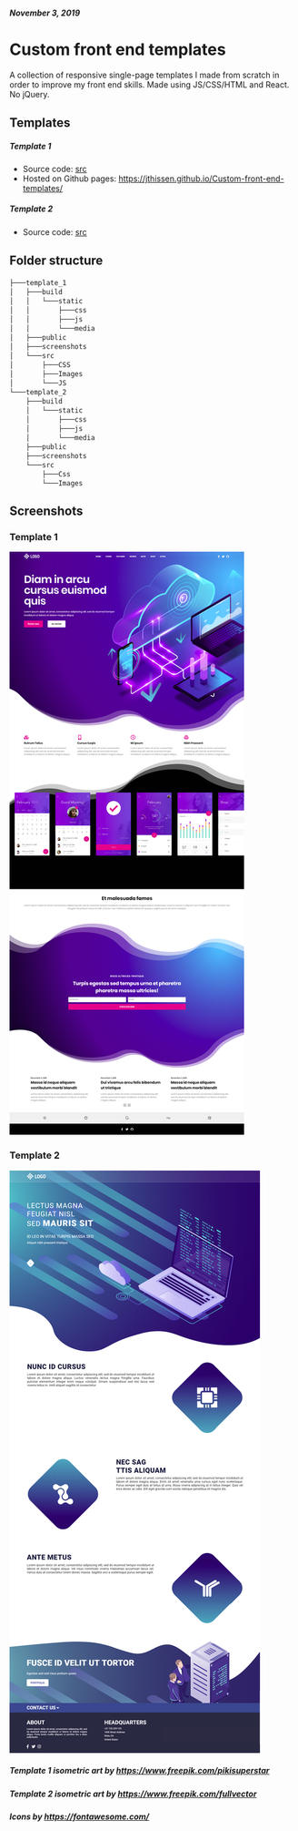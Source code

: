 ##### November 3, 2019

# Custom front end templates
A collection of responsive single-page templates I made from scratch in order to improve my front end skills. Made using JS/CSS/HTML and React. No jQuery.

## Templates
##### Template 1
- Source code: [src](https://github.com/JThissen/Custom-front-end-templates/tree/master/template_1/src)
- Hosted on Github pages: https://jthissen.github.io/Custom-front-end-templates/

##### Template 2
- Source code: [src](https://github.com/JThissen/Custom-front-end-templates/tree/master/template_2/src)

## Folder structure
```
├───template_1
│   ├───build
│   │   └───static
│   │       ├───css
│   │       ├───js
│   │       └───media
│   ├───public
│   ├───screenshots
│   └───src
│       ├───CSS
│       ├───Images
│       └───JS
└───template_2
    ├───build
    │   └───static
    │       ├───css
    │       ├───js
    │       └───media
    ├───public
    ├───screenshots
    └───src
        ├───Css
        └───Images
```

## Screenshots
### Template 1
![](template_1/screenshots/screenshot_template_1.png)

### Template 2
![](template_2/screenshots/screenshot_template_2.png)


##### Template 1 isometric art by  https://www.freepik.com/pikisuperstar
##### Template 2 isometric art by  https://www.freepik.com/fullvector
##### Icons by https://fontawesome.com/
